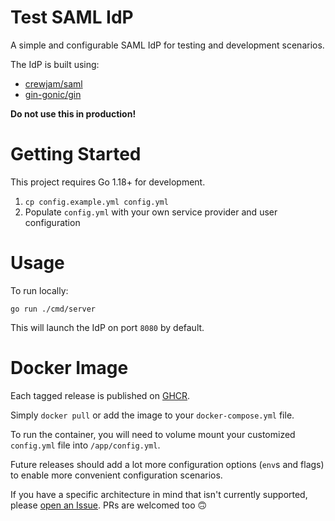 Test SAML IdP
=============

A simple and configurable SAML IdP for testing and development scenarios.

The IdP is built using:

- [crewjam/saml](https://github.com/crewjam/saml)
- [gin-gonic/gin](https://github.com/gin-gonic/gin)

**Do not use this in production!**

# Getting Started

This project requires Go 1.18+ for development.

1. `cp config.example.yml config.yml`
2. Populate `config.yml` with your own service provider and user configuration

# Usage

To run locally:

```shell
go run ./cmd/server
```

This will launch the IdP on port `8080` by default.

# Docker Image

Each tagged release is published on [GHCR](https://github.com/derekmckinnon/test-saml-idp/pkgs/container/test-saml-idp).

Simply `docker pull` or add the image to your `docker-compose.yml` file.

To run the container, you will need to volume mount your customized `config.yml` file into `/app/config.yml`.

Future releases should add a lot more configuration options (`env`s and flags) to enable more convenient configuration
scenarios.

If you have a specific architecture in mind that isn't currently supported, please
[open an Issue](https://github.com/derekmckinnon/test-saml-idp/issues/new). PRs are welcomed too :upside_down_face:
